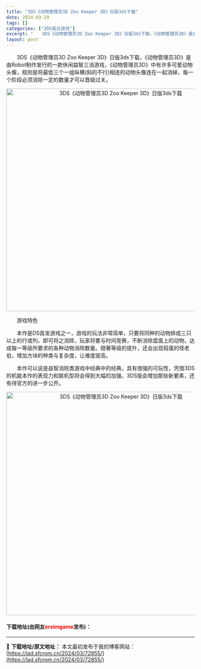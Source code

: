 ```yaml
---
title: "3DS《动物管理员3D Zoo Keeper 3D》日版3ds下载"
date: 2024-03-29
tags: []
categories: ["3DS英日游戏"]
excerpt: "　　3DS《动物管理员3D Zoo Keeper 3D》日版3ds下载，《动物管理员3D》是由Robot制作发行的一款休闲益智三消游戏，《动物管理员3D》中有许多可爱动物头像，规则是将最低三个一组纵横(斜的不行)相连的动物头像连在一起消掉，每一个阶段必须消除一定的数量才可以晋级过关。 　　游戏特色 &hellip;"
layout: post
---
```


 <p>　　3DS《动物管理员3D Zoo Keeper 3D》日版3ds下载，《动物管理员3D》是由Robot制作发行的一款休闲益智三消游戏，《动物管理员3D》中有许多可爱动物头像，规则是将最低三个一组纵横(斜的不行)相连的动物头像连在一起消掉，每一个阶段必须消除一定的数量才可以晋级过关。</p> <p align="center"><img align="" border="0" src="https://lad.sfcrom.cn/wp-content/uploads/2024/03/20240329_66062aad108f8.png" width="596" alt="3DS《动物管理员3D Zoo Keeper 3D》日版3ds下载" /></p> <p>　　游戏特色</p> <p>　　本作是DS首发游戏之一，游戏的玩法非常简单，只要将同种的动物排成三只以上的行或列，即可将之消除，玩家将要与时间竞赛，不断消除盘面上的动物，达成每一等级所要求的各种动物消除数量。随著等级的提升，还会出现捣蛋的怪老伯，增加方块的种类与复杂度，让难度提高。</p> <p>　　本作可以说是益智消除类游戏中经典中的经典，具有很强的可玩性，凭借3DS的机能本作的表现力和联机型将会得到大幅的加强。3DS版会增加那些新要素，还有待官方的进一步公开。</p> <p align="center"><img align="" border="0" src="https://lad.sfcrom.cn/wp-content/uploads/2024/03/20240329_66062aae88272.png" width="598" alt="3DS《动物管理员3D Zoo Keeper 3D》日版3ds下载" /></p> <p><h4>下载地址(由网友<font color="red">ersimgame</font>发布)：</h4></p> 

---
📖 **下载地址/原文地址：** 本文最初发布于我的博客网站：[https://lad.sfcrom.cn/2024/03/72855/](https://lad.sfcrom.cn/2024/03/72855/)
